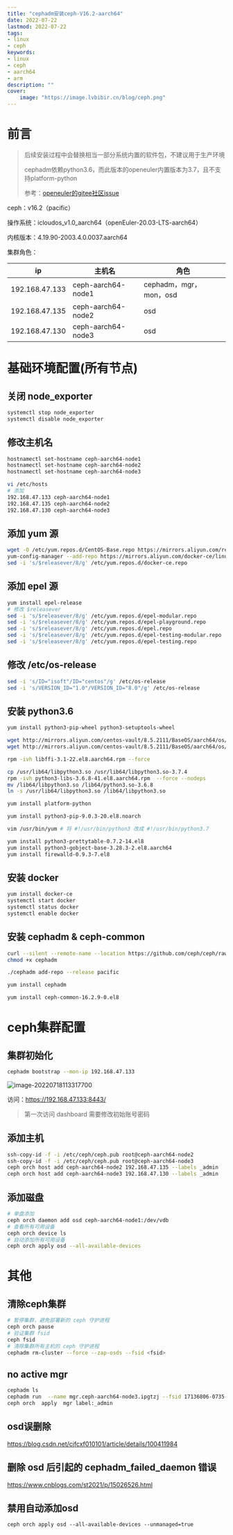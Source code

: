 ```yaml
---
title: "cephadm安装ceph-V16.2-aarch64" 
date: 2022-07-22
lastmod: 2022-07-22
tags: 
- linux
- ceph
keywords:
- linux
- ceph
- aarch64
- arm
description: "" 
cover:
    image: "https://image.lvbibir.cn/blog/ceph.png" 
---
```


# 前言

> 后续安装过程中会替换相当一部分系统内置的软件包，不建议用于生产环境
>
> cephadm依赖python3.6，而此版本的openeuler内置版本为3.7，且不支持platform-python
>
> 参考：[openeuler的gitee社区issue](https://gitee.com/src-openeuler/python3/issues/I4J8RK?from=project-issue)

ceph：v16.2（pacific）

操作系统：icloudos_v1.0_aarch64（openEuler-20.03-LTS-aarch64）

内核版本：4.19.90-2003.4.0.0037.aarch64

集群角色：


| ip             | 主机名             | 角色                   |
| -------------- | ------------------ | ---------------------- |
| 192.168.47.133 | ceph-aarch64-node1 | cephadm，mgr，mon，osd |
| 192.168.47.135 | ceph-aarch64-node2 | osd                    |
| 192.168.47.130 | ceph-aarch64-node3 | osd                    |

# 基础环境配置(所有节点)

## 关闭 node_exporter

```bash
systemctl stop node_exporter
systemctl disable node_exporter
```

## 修改主机名

```bash
hostnamectl set-hostname ceph-aarch64-node1
hostnamectl set-hostname ceph-aarch64-node2
hostnamectl set-hostname ceph-aarch64-node3

vi /etc/hosts
# 添加
192.168.47.133 ceph-aarch64-node1
192.168.47.135 ceph-aarch64-node2
192.168.47.130 ceph-aarch64-node3
```

## 添加 yum 源

```bash
wget -O /etc/yum.repos.d/CentOS-Base.repo https://mirrors.aliyun.com/repo/Centos-vault-8.5.2111.repo
yum-config-manager --add-repo https://mirrors.aliyun.com/docker-ce/linux/centos/docker-ce.repo
sed -i 's/$releasever/8/g' /etc/yum.repos.d/docker-ce.repo
```
## 添加 epel 源

```bash
yum install epel-release
# 修改 $releasever
sed -i 's/$releasever/8/g' /etc/yum.repos.d/epel-modular.repo
sed -i 's/$releasever/8/g' /etc/yum.repos.d/epel-playground.repo
sed -i 's/$releasever/8/g' /etc/yum.repos.d/epel.repo
sed -i 's/$releasever/8/g' /etc/yum.repos.d/epel-testing-modular.repo
sed -i 's/$releasever/8/g' /etc/yum.repos.d/epel-testing.repo
```

## 修改 /etc/os-release

```bash
sed -i 's/ID="isoft"/ID="centos"/g' /etc/os-release
sed -i 's/VERSION_ID="1.0"/VERSION_ID="8.0"/g' /etc/os-release
```

## 安装 python3.6

```bash
yum install python3-pip-wheel python3-setuptools-wheel

wget http://mirrors.aliyun.com/centos-vault/8.5.2111/BaseOS/aarch64/os/Packages/python3-libs-3.6.8-41.el8.aarch64.rpm
wget http://mirrors.aliyun.com/centos-vault/8.5.2111/BaseOS/aarch64/os/Packages/libffi-3.1-22.el8.aarch64.rpm

rpm -ivh libffi-3.1-22.el8.aarch64.rpm --force

cp /usr/lib64/libpython3.so /usr/lib64/libpython3.so-3.7.4
rpm -ivh python3-libs-3.6.8-41.el8.aarch64.rpm  --force --nodeps
mv /lib64/libpython3.so /lib64/python3.so-3.6.8
ln -s /usr/lib64/libpython3.so /lib64/libpython3.so

yum install platform-python

yum install python3-pip-9.0.3-20.el8.noarch

vim /usr/bin/yum # 将 #!/usr/bin/python3 改成 #!/usr/bin/python3.7

yum install python3-prettytable-0.7.2-14.el8
yum install python3-gobject-base-3.28.3-2.el8.aarch64
yum install firewalld-0.9.3-7.el8
```

## 安装 docker

```bash
yum install docker-ce
systemctl start docker
systemctl status docker
systemctl enable docker
```

## 安装 cephadm & ceph-common


```bash
curl --silent --remote-name --location https://github.com/ceph/ceph/raw/pacific/src/cephadm/cephadm
chmod +x cephadm

./cephadm add-repo --release pacific

yum install cephadm

yum install ceph-common-16.2.9-0.el8
```

# ceph集群配置

## 集群初始化

```bash
cephadm bootstrap --mon-ip 192.168.47.133
```

![image-20220718113317700](https://image.lvbibir.cn/blog/image-20220718113317700.png)

访问：https://192.168.47.133:8443/

>  第一次访问 dashboard 需要修改初始账号密码

## 添加主机

```bash
ssh-copy-id -f -i /etc/ceph/ceph.pub root@ceph-aarch64-node2
ssh-copy-id -f -i /etc/ceph/ceph.pub root@ceph-aarch64-node3
ceph orch host add ceph-aarch64-node2 192.168.47.135 --labels _admin
ceph orch host add ceph-aarch64-node3 192.168.47.130 --labels _admin
```

## 添加磁盘

```bash
# 单盘添加
ceph orch daemon add osd ceph-aarch64-node1:/dev/vdb
# 查看所有可用设备
ceph orch device ls
# 自动添加所有可用设备
ceph orch apply osd --all-available-devices
```

# 其他

## 清除ceph集群

```bash
# 暂停集群，避免部署新的 ceph 守护进程
ceph orch pause
# 验证集群 fsid
ceph fsid
# 清除集群所有主机的 ceph 守护进程
cephadm rm-cluster --force --zap-osds --fsid <fsid>
```

## no active mgr

```bash
cephadm ls 
cephadm run  --name mgr.ceph-aarch64-node3.ipgtzj --fsid 17136806-0735-11ed-9c4f-52546f3387f3
ceph orch  apply  mgr label:_admin
```

## osd误删除

https://blog.csdn.net/cjfcxf010101/article/details/100411984

## 删除 osd 后引起的 cephadm_failed_daemon 错误

https://www.cnblogs.com/st2021/p/15026526.html

## 禁用自动添加osd

```
ceph orch apply osd --all-available-devices --unmanaged=true
```


